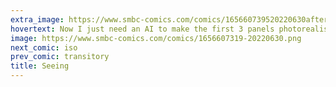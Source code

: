 ```yaml
---
extra_image: https://www.smbc-comics.com/comics/165660739520220630after.png
hovertext: Now I just need an AI to make the first 3 panels photorealistic.
image: https://www.smbc-comics.com/comics/1656607319-20220630.png
next_comic: iso
prev_comic: transitory
title: Seeing
---
```


